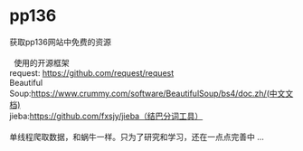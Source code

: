 # pp136
获取pp136网站中免费的资源<br /><br />
 
使用的开源框架<br />
request: https://github.com/request/request<br />
Beautiful Soup:https://www.crummy.com/software/BeautifulSoup/bs4/doc.zh/(中文文档)<br />
jieba:https://github.com/fxsjy/jieba（结巴分词工具）<br />
 <br />
单线程爬取数据，和蜗牛一样。只为了研究和学习，还在一点点完善中 ...
